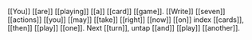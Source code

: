 [[You]] [[are]] [[playing]] [[a]] [[card]] [[game]]. [[Write]] [[seven]] [[actions]] [[you]] [[may]] [[take]] [[right]] [[now]] [[on]] index [[cards]], [[then]] [[play]] [[one]]. Next [[turn]], untap [[and]] [[play]] [[another]]. 